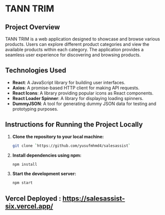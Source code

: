 # TANN TRIM

## Project Overview
TANN TRIM is a web application designed to showcase and browse various products. Users can explore different product categories and view the available products within each category. The application provides a seamless user experience for discovering and browsing products.

## Technologies Used
- **React**: A JavaScript library for building user interfaces.
- **Axios**: A promise-based HTTP client for making API requests.
- **React Icons**: A library providing popular icons as React components.
- **React Loader Spinner**: A library for displaying loading spinners.
- **DummyJSON**: A tool for generating dummy JSON data for testing and prototyping purposes.

## Instructions for Running the Project Locally
1. **Clone the repository to your local machine:**
   ```bash
   git clone `https://github.com/yusufmhmd4/salesassist`
2. **Install dependencies using npm:**
   ```bash
   npm install
3. **Start the development server:**
   ```bash
   npm start
## Vercel Deployed :  https://salesassist-six.vercel.app/